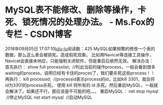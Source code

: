 # MySQL表不能修改、删除等操作，卡死、锁死情况的处理办法。 - Ms.Fox的专栏 - CSDN博客
2018年09月05日 17:07:10[lulu-lu](https://me.csdn.net/smbluesky)阅读数：425
MySQL如果频繁的修改一个表的数据，那么这么表会被锁死。造成假死现象。
比如用Navicat等连接工具操作，Navicat会直接未响应，只能强制关闭软件，但是重启后依然无效。
解决办法：
首先执行：
show full processlist;  //列出当前的操作process，一般会看到很多waiting的process，说明已经有卡住的proces了，我们要杀死这些process！！
再执行：
kill processid;  //processid表示process的id，比如kill 3301，就会将id为3301的process杀死。
使用 kill 将所有的 id 杀死。然后重启MySQL，一般就会解决了。如果还不行，那应该是不可能的吧。。。
重启MySQL：
net stop mysql  //停止MySQL
net start mysql  //启动MySQL
